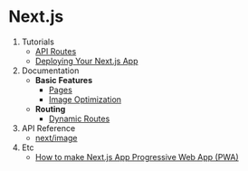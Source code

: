 # Next.js

1. Tutorials
   - [API Routes](./nextjs/tutorial/6.%20API%20Routes/README.md)
   - [Deploying Your Next.js App](./nextjs/tutorial/7_Deploying_Your_Nextjs_App/README.md)
2. Documentation
   - **Basic Features**
     - [Pages](./nextjs/documentation/pages.md)
     - [Image Optimization](./nextjs/documentation/basic_features/image_optimization.md)
   - **Routing**
     - [Dynamic Routes](./nextjs/documentation/routing/Dynamic_routes.md)
3. API Reference
   - [next/image](./nextjs/api_reference/next_image.md)
4. Etc
   - [How to make Next.js App Progressive Web App (PWA)](./nextjs/nextjs_pwa_build.md)
